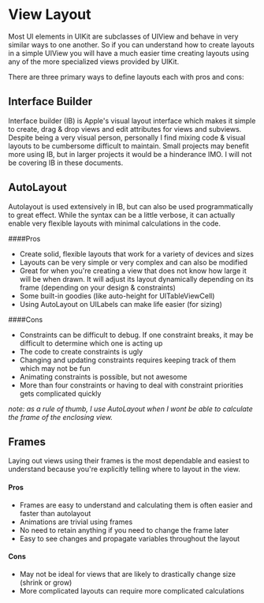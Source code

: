 View Layout
====

Most UI elements in UIKit are subclasses of UIView and behave in very similar ways to one another. So if you can understand how to create layouts in a simple UIView you will have a much easier time creating layouts using any of the more specialized views provided by UIKit.

There are three primary ways to define layouts each with pros and cons:

## Interface Builder
Interface builder (IB) is Apple's visual layout interface which makes it simple to create, drag & drop views and edit attributes for views and subviews. Despite being a very visual person, personally I find mixing code & visual layouts to be cumbersome difficult to maintain. Small projects may benefit more using IB, but in larger projects it would be a hinderance IMO. I will not be covering IB in these documents.

## AutoLayout
Autolayout is used extensively in IB, but can also be used programmatically to great effect. While the syntax can be a little verbose, it can actually enable very flexible layouts with minimal calculations in the code.

####Pros 
- Create solid, flexible layouts that work for a variety of devices and sizes
- Layouts can be very simple or very complex and can also be modified
- Great for when you're creating a view that does not know how large it will be when drawn. It will adjust its layout dynamically depending on its frame (depending on your design & constraints)
- Some built-in goodies (like auto-height for UITableViewCell)
- Using AutoLayout on UILabels can make life easier (for sizing)

####Cons
- Constraints can be difficult to debug. If one constraint breaks, it may be difficult to determine which one is acting up
- The code to create constraints is ugly
- Changing and updating constraints requires keeping track of them which may not be fun
- Animating constraints is possible, but not awesome
- More than four constraints or having to deal with constraint priorities gets complicated quickly

*note: as a rule of thumb, I use AutoLayout when I wont be able to calculate the frame of the enclosing view.* 

## Frames
Laying out views using their frames is the most dependable and easiest to understand because you're explicitly telling where to layout in the view.

#### Pros
- Frames are easy to understand and calculating them is often easier and faster than autolayout
- Animations are trivial using frames
- No need to retain anything if you need to change the frame later
- Easy to see changes and propagate variables throughout the layout

#### Cons
- May not be ideal for views that are likely to drastically change size (shrink or grow)
- More complicated layouts can require more complicated calculations